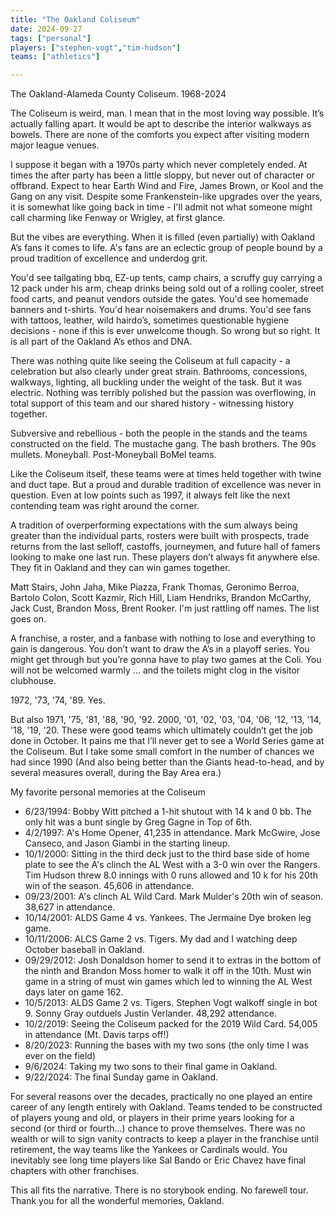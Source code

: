 ```yaml
---
title: "The Oakland Coliseum"
date: 2024-09-27
tags: ["personal"]
players: ["stephen-vogt","tim-hudson"]
teams: ["athletics"]

---
```

The Oakland-Alameda County Coliseum. 1968-2024
<!--more-->

The Coliseum is weird, man. I mean that in the most loving way possible. It’s actually falling apart. It would be apt to describe the interior walkways as bowels. There are none of the comforts you expect after visiting modern major league venues. 

I suppose it began with a 1970s party which never completely ended. At times the after party has been a little sloppy, but never out of character or offbrand. Expect to hear Earth Wind and Fire, James Brown, or Kool and the Gang on any visit. Despite some Frankenstein-like upgrades over the years, it is somewhat like going back in time - I'll admit not what someone might call charming like Fenway or Wrigley, at first glance.

But the vibes are everything. When it is filled (even partially) with Oakland A’s fans it comes to life. A's fans are an eclectic group of people bound by a proud tradition of excellence and underdog grit.

You'd see tailgating bbq, EZ-up tents, camp chairs, a scruffy guy carrying a 12 pack under his arm, cheap drinks being sold out of a rolling cooler, street food carts, and peanut vendors outside the gates. You'd see homemade banners and t-shirts. You'd hear noisemakers and drums. You'd see fans with tattoos, leather, wild hairdo’s, sometimes questionable hygiene decisions - none if this is ever unwelcome though. So wrong but so right. It is all part of the Oakland A’s ethos and DNA.

There was nothing quite like seeing the Coliseum at full capacity - a celebration but also clearly under great strain. Bathrooms, concessions, walkways, lighting, all buckling under the weight of the task. But it was electric. Nothing was terribly polished but the passion was overflowing, in total support of this team and our shared history - witnessing history together.

Subversive and rebellious - both the people in the stands and the teams constructed on the field. The mustache gang. The bash brothers. The 90s mullets. Moneyball. Post-Moneyball BoMel teams. 

Like the Coliseum itself, these teams were at times held together with twine and duct tape. But a proud and durable tradition of excellence was never in question. Even at low points such as 1997, it always felt like the next contending team was right around the corner.

A tradition of overperforming expectations with the sum always being greater than the individual parts, rosters were built with prospects, trade returns from the last selloff, castoffs, journeymen, and future hall of famers looking to make one last run. These players don’t always fit anywhere else. They fit in Oakland and they can win games together.

Matt Stairs, John Jaha, Mike Piazza, Frank Thomas, Geronimo Berroa, Bartolo Colon, Scott Kazmir, Rich Hill, Liam Hendriks, Brandon McCarthy, Jack Cust, Brandon Moss, Brent Rooker. I'm just rattling off names. The list goes on.

A franchise, a roster, and a fanbase with nothing to lose and everything to gain is dangerous. You don’t want to draw the A’s in a playoff series. You might get through but you’re gonna have to play two games at the Coli. You will not be welcomed warmly ... and the toilets might clog in the visitor clubhouse.

1972, '73, '74, '89. Yes.

But also 1971, '75, '81, '88, '90, '92. 2000, '01, '02, '03, '04, '06, '12, '13, '14, '18, '19, '20. These were good teams which ultimately couldn’t get the job done in October. It pains me that I’ll never get to see a World Series game at the Coliseum. But I take some small comfort in the number of chances we had since 1990 (And also being better than the Giants head-to-head, and by several measures overall, during the Bay Area era.)

My favorite personal memories at the Coliseum

- 6/23/1994: Bobby Witt pitched a 1-hit shutout with 14 k and 0 bb. The only hit was a bunt single by Greg Gagne in Top of 6th. 
- 4/2/1997: A's Home Opener, 41,235 in attendance. Mark McGwire, Jose Canseco, and Jason Giambi in the starting lineup. 
- 10/1/2000: Sitting in the third deck just to the third base side of home plate to see the A's clinch the AL West with a 3-0 win over the Rangers. Tim Hudson threw 8.0 innings with 0 runs allowed and 10 k for his 20th win of the season. 45,606 in attendance.
- 09/23/2001: A's clinch AL Wild Card. Mark Mulder's 20th win of season. 38,627 in attendance.
- 10/14/2001: ALDS Game 4 vs. Yankees. The Jermaine Dye broken leg game.
- 10/11/2006: ALCS Game 2 vs. Tigers. My dad and I watching deep October baseball in Oakland.
- 09/29/2012: Josh Donaldson homer to send it to extras in the bottom of the ninth and Brandon Moss homer to walk it off in the 10th. Must win game in a string of must win games which led to winning the AL West days later on game 162.
- 10/5/2013: ALDS Game 2 vs. Tigers. Stephen Vogt walkoff single in bot 9. Sonny Gray outduels Justin Verlander. 48,292 attendance.
- 10/2/2019: Seeing the Coliseum packed for the 2019 Wild Card. 54,005 in attendance (Mt. Davis tarps off!)
- 8/20/2023: Running the bases with my two sons (the only time I was ever on the field)
- 9/6/2024: Taking my two sons to their final game in Oakland. 
- 9/22/2024: The final Sunday game in Oakland.

For several reasons over the decades, practically no one played an entire career of any length entirely with Oakland. Teams tended to be constructed of players young and old, or players in their prime years looking for a second (or third or fourth...) chance to prove themselves. There was no wealth or will to sign vanity contracts to keep a player in the franchise until retirement, the way teams like the Yankees or Cardinals would. You inevitably see long time players like Sal Bando or Eric Chavez have final chapters with other franchises.

This all fits the narrative. There is no storybook ending. No farewell tour. Thank you for all the wonderful memories, Oakland.